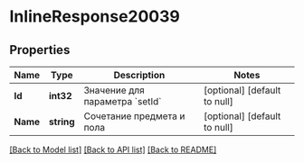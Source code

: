 # InlineResponse20039

## Properties
Name | Type | Description | Notes
------------ | ------------- | ------------- | -------------
**Id** | **int32** | Значение для параметра &#x60;setId&#x60; | [optional] [default to null]
**Name** | **string** | Сочетание предмета и пола | [optional] [default to null]

[[Back to Model list]](../README.md#documentation-for-models) [[Back to API list]](../README.md#documentation-for-api-endpoints) [[Back to README]](../README.md)

